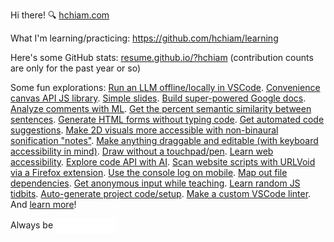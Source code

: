 Hi there! 🔍 [hchiam.com](https://hchiam.com)

What I'm learning/practicing: https://github.com/hchiam/learning

Here's some GitHub stats: [resume.github.io/?hchiam](https://resume.github.io/?hchiam) (contribution counts are only for the past year or so)

Some fun explorations: <!-- Fun stuff but also stuff I tend to refer to often. -->
[Run an LLM offline/locally in VSCode](https://github.com/hchiam/deepseek-vscode).
[Convenience canvas API JS library](https://github.com/hchiam/canvas-converse).
[Simple slides](https://github.com/hchiam/slides).
[Build super-powered Google docs](https://github.com/hchiam/learning-google-apps-script).
[Analyze comments with ML](https://github.com/hchiam/comment-analysis).
[Get the percent semantic similarity between sentences](https://github.com/hchiam/text-similarity-test).
[Generate HTML forms without typing code](https://github.com/hchiam/html-template-generator).
[Get automated code suggestions](https://github.com/hchiam/sourcefetch-server).
[Make 2D visuals more accessible with non-binaural sonification "notes"](https://github.com/hchiam/_2DNote).
[Make anything draggable and editable (with keyboard accessibility in mind)](https://github.com/hchiam/draggable).
[Draw without a touchpad/pen](https://github.com/hchiam/draw-with-mouse-and-spacebar).
[Learn web accessibility](https://github.com/hchiam/web-accessibility-course-notes).
[Explore code API with AI](https://github.com/hchiam/code-explorer).
[Scan website scripts with URLVoid via a Firefox extension](https://github.com/hchiam/urlvoid-firefox-extension).
[Use the console log on mobile](https://github.com/hchiam/console-log-element).
[Map out file dependencies](https://github.com/hchiam/deps).
[Get anonymous input while teaching](https://github.com/hchiam/anonymous-input).
[Learn random JS tidbits](https://github.com/hchiam/learning-js).
[Auto-generate project code/setup](https://github.com/hchiam/generator-hchiam-learning).
[Make a custom VSCode linter](https://github.com/hchiam/custom-vscode-linter).
And [learn more](https://github.com/hchiam/learning)!

Always be <a href="https://github.com/hchiam/learning"><img align="center" src="animation.svg" height="24px" alt="Learning"/></a>

<!-- <a href="https://hchiam.github.io/?can-you-find-all-the-hidden-features?">
  <img align="center" src="header.svg" width="400" height="60" alt="" onerror="this.style.display='none'"/>
</a> -->

<!-- **hchiam/hchiam** is a ✨ _special_ ✨ repository because its `README.md` (this file) appears on your GitHub profile. -->
